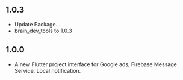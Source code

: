 ## 1.0.3
* Update Package...
* brain_dev_tools to 1.0.3

## 1.0.0
* A new Flutter project interface for Google ads, Firebase Message Service, Local notification.

